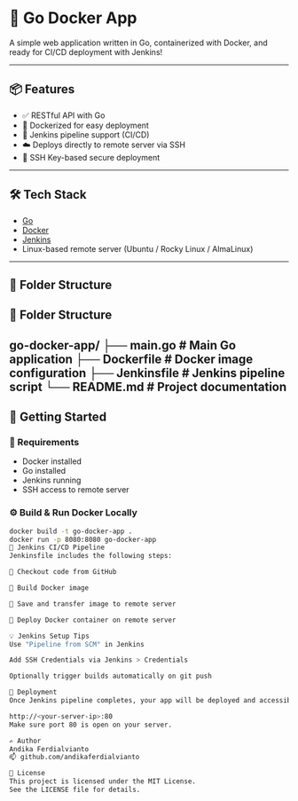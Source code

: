# 🚀 Go Docker App

A simple web application written in Go, containerized with Docker, and ready for CI/CD deployment with Jenkins!

---

## 📦 Features

- ✅ RESTful API with Go
- 🐳 Dockerized for easy deployment
- 🔁 Jenkins pipeline support (CI/CD)
- ☁️ Deploys directly to remote server via SSH
- 🔐 SSH Key-based secure deployment

---

## 🛠️ Tech Stack

- [Go](https://golang.org/)
- [Docker](https://www.docker.com/)
- [Jenkins](https://www.jenkins.io/)
- Linux-based remote server (Ubuntu / Rocky Linux / AlmaLinux)

---

## 🚧 Folder Structure
## 🚧 Folder Structure

go-docker-app/ ├── main.go # Main Go application ├── Dockerfile # Docker image configuration ├── Jenkinsfile # Jenkins pipeline script └── README.md # Project documentation
---

## 🚀 Getting Started

### 🔧 Requirements

- Docker installed
- Go installed
- Jenkins running
- SSH access to remote server

### ⚙️ Build & Run Docker Locally

```bash
docker build -t go-docker-app .
docker run -p 8080:8080 go-docker-app
🤖 Jenkins CI/CD Pipeline
Jenkinsfile includes the following steps:

🧾 Checkout code from GitHub

🐳 Build Docker image

💾 Save and transfer image to remote server

🚀 Deploy Docker container on remote server

💡 Jenkins Setup Tips
Use "Pipeline from SCM" in Jenkins

Add SSH Credentials via Jenkins > Credentials

Optionally trigger builds automatically on git push

📡 Deployment
Once Jenkins pipeline completes, your app will be deployed and accessible at:

http://<your-server-ip>:80
Make sure port 80 is open on your server.

✍️ Author
Andika Ferdialvianto
📫 github.com/andikaferdialvianto

📃 License
This project is licensed under the MIT License.
See the LICENSE file for details.
